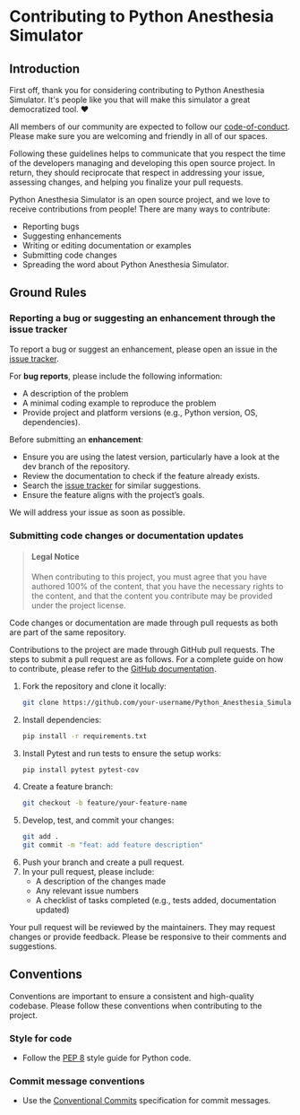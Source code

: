 # Contributing to Python Anesthesia Simulator

## Introduction

First off, thank you for considering contributing to Python Anesthesia Simulator. It's people like you that will make this simulator a great democratized tool. ❤️

All members of our community are expected to follow our [code-of-conduct](https://github.com/AnesthesiaSimulation/Python_Anesthesia_Simulator/blob/main/CODE_OF_CONDUCT.md). Please make sure you are welcoming and friendly in all of our spaces.

Following these guidelines helps to communicate that you respect the time of the developers managing and developing this open source project. In return, they should reciprocate that respect in addressing your issue, assessing changes, and helping you finalize your pull requests.

Python Anesthesia Simulator is an open source project, and we love to receive contributions from people! There are many ways to contribute:

- Reporting bugs
- Suggesting enhancements
- Writing or editing documentation or examples
- Submitting code changes
- Spreading the word about Python Anesthesia Simulator.

## Ground Rules

### Reporting a bug or suggesting an enhancement through the issue tracker

To report a bug or suggest an enhancement, please open an issue in the [issue tracker](https://github.com/AnesthesiaSimulation/Python_Anesthesia_Simulator/issues).

For **bug reports**, please include the following information:

- A description of the problem
- A minimal coding example to reproduce the problem
- Provide project and platform versions (e.g., Python version, OS, dependencies).

Before submitting an **enhancement**:

- Ensure you are using the latest version, particularly have a look at the dev branch of the repository.
- Review the documentation to check if the feature already exists.
- Search the [issue tracker](https://github.com/AnesthesiaSimulation/Python_Anesthesia_Simulator/issues) for similar suggestions.
- Ensure the feature aligns with the project’s goals.

We will address your issue as soon as possible.

### Submitting code changes or documentation updates

> #### Legal Notice
> When contributing to this project, you must agree that you have authored 100% of the content, that you have the necessary rights to the content, and that the content you contribute may be provided under the project license.

Code changes or documentation are made through pull requests as both are part of the same repository.

Contributions to the project are made through GitHub pull requests. The steps to submit a pull request are as follows. For a complete guide on how to contribute, please refer to the [GitHub documentation](https://docs.github.com/en/get-started/quickstart/contributing-to-projects).

1. Fork the repository and clone it locally:
   ```bash
   git clone https://github.com/your-username/Python_Anesthesia_Simulator.git
   ```
2. Install dependencies:
   ```bash
   pip install -r requirements.txt
   ```
3. Install Pytest and run tests to ensure the setup works:
   ```bash
   pip install pytest pytest-cov
   ```
4. Create a feature branch:
   ```bash
   git checkout -b feature/your-feature-name
   ```
5. Develop, test, and commit your changes:
   ```bash
   git add .
   git commit -m "feat: add feature description"
   ```
6. Push your branch and create a pull request.
7. In your pull request, please include:
   - A description of the changes made
   - Any relevant issue numbers
   - A checklist of tasks completed (e.g., tests added, documentation updated)

Your pull request will be reviewed by the maintainers. They may request changes or provide feedback. Please be responsive to their comments and suggestions.

## Conventions

Conventions are important to ensure a consistent and high-quality codebase. Please follow these conventions when contributing to the project.

### Style for code

- Follow the [PEP 8](https://www.python.org/dev/peps/pep-0008/) style guide for Python code.

### Commit message conventions

- Use the [Conventional Commits](https://www.conventionalcommits.org/en/v1.0.0/) specification for commit messages.
